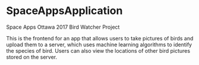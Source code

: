 # SpaceAppsApplication
Space Apps Ottawa 2017 Bird Watcher Project

This is the frontend for an app that allows users to take pictures of birds and upload them to a server, which uses machine learning algorithms to identify the species of bird. Users can also view the locations of other bird pictures stored on the server.

